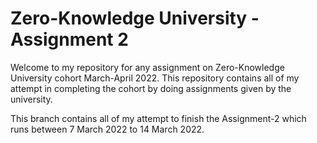# Zero-Knowledge University - Assignment 2

Welcome to my repository for any assignment on Zero-Knowledge University cohort March-April 2022.
This repository contains all of my attempt in completing the cohort by doing assignments given by the university.

This branch contains all of my attempt to finish the Assignment-2 which runs between 7 March 2022 to 14 March 2022.

